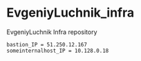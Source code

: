 # EvgeniyLuchnik_infra
EvgeniyLuchnik Infra repository

<!-- One-line command to connect from my PC to internal host:
    ssh -i ~/.ssh/appuser -A -J appuser@51.250.12.167 appuser@10.128.0.18

Connection from my PC to internal host using ALIAS:
    vi ~/.ssh/config
      Host 10.128.0.18 ProxyJump appuser@51.250.12.167
    ssh -i ~/.ssh/appuser -A appuser@10.128.0.18 -->

<!-- Config: -->
    bastion_IP = 51.250.12.167
    someinternalhost_IP = 10.128.0.18

